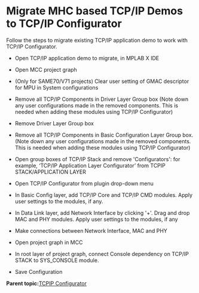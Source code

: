 # Migrate MHC based TCP/IP Demos to TCP/IP Configurator

Follow the steps to migrate existing TCP/IP application demo to work with TCP/IP Configurator.

-   Open TCP/IP application demo to migrate, in MPLAB X IDE

-   Open MCC project graph

-   \(Only for SAME70/V71 projects\) Clear user setting of GMAC descriptor for MPU in System configurations

-   Remove all TCP/IP Components in Driver Layer Group box \(Note down any user configurations made in the removed components. This is needed when adding these modules using TCP/IP Configurator\)

-   Remove Driver Layer Group box

-   Remove all TCP/IP Components in Basic Configuration Layer Group box. \(Note down any user configurations made in the removed components. This is needed when adding these modules using TCP/IP Configurator\)

-   Open group boxes of TCP/IP Stack and remove 'Configurators': for example, ‘TCP/IP Application Layer Configurator’ from TCPIP STACK/APPLICATION LAYER

-   Open TCP/IP Configurator from plugin drop-down menu

-   In Basic Config layer, add TCP/IP Core and TCP/IP CMD modules. Apply user settings to the modules, if any.

-   In Data Link layer, add Network Interface by clicking '+'. Drag and drop MAC and PHY modules. Apply user settings to the modules, if any

-   Make connections between Network Interface, MAC and PHY

-   Open project graph in MCC

-   In root layer of project graph, connect Console dependency on TCP/IP STACK to SYS\_CONSOLE module.

-   Save Configuration


**Parent topic:**[TCPIP Configurator](GUID-F4E4B0BB-BCBC-45A1-8F5B-7E4D76C83CF3.md)

